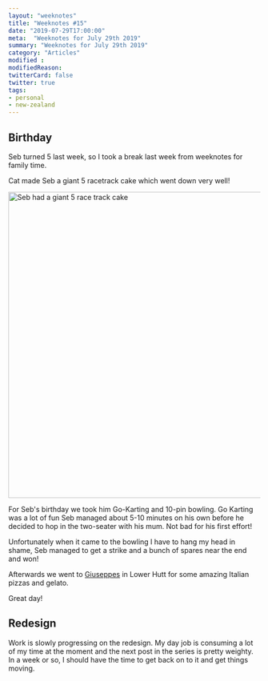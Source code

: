 ```yaml
---
layout: "weeknotes"
title: "Weeknotes #15"
date: "2019-07-29T17:00:00"
meta:  "Weeknotes for July 29th 2019"
summary: "Weeknotes for July 29th 2019"
category: "Articles"
modified :
modifiedReason:
twitterCard: false
twitter: true
tags:
- personal
- new-zealand
---
```

## Birthday

Seb turned 5 last week, so I took a break last week from weeknotes for family time.

Cat made Seb a giant 5 racetrack cake which went down very well!

<img src="{{site.url}}/images/blog/2019-07-29/ij77TKlsse.jpg" width="612" alt="Seb had a giant 5 race track cake" class="w-100"/>

For Seb's birthday we took him Go-Karting and 10-pin bowling.  Go Karting was a lot of fun Seb managed about 5-10 minutes on his own before he decided to hop in the two-seater with his mum. Not bad for his first effort!

Unfortunately when it came to the bowling I have to hang my head in shame, Seb managed to get a strike and a bunch of spares near the end and won!

Afterwards we went to [Giuseppes](https://www.giuseppes.co.nz/) in Lower Hutt for some amazing Italian pizzas and gelato.

Great day!

## Redesign

Work is slowly progressing on the redesign. My day job is consuming a lot of my time at the moment and the next post in the series is pretty weighty. In a week or so, I should have the time to get back on to it and get things moving.

